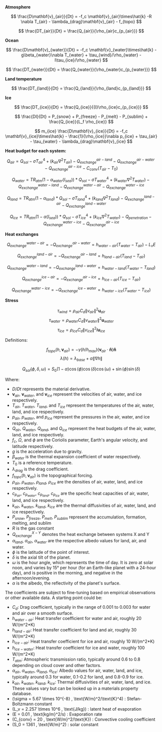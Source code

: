 **Atmosphere**

$$
\frac{D\mathbf{v}_{air}}{Dt} = -f_c \mathbf{v}_{air}\times\hat{k} -R \nabla T_{air} - \lambda_{drag}\mathbf{v}_{air} - f_{topo}
$$

$$
\frac{DT_{air}}{Dt} = \frac{Q_{air}}{\rho_{air}c_{p_{air}}}
$$

**Ocean**

$$
\frac{D\mathbf{v}_{water}}{Dt} = -f_c \mathbf{v}_{water}\times\hat{k} - g\beta_{water}\nabla T_{water} + \tau_{wind}/\rho_{water} - I\tau_{ice}/\rho_{water}
$$

$$
\frac{DT_{water}}{Dt} = \frac{Q_{water}}{\rho_{water}c_{p_{water}}}
$$

**Land temperature**

$$
\frac{DT_{land}}{Dt} = \frac{Q_{land}}{\rho_{land}c_{p_{land}}}
$$

**Ice**

$$
\frac{DT_{ice}}{Dt} = \frac{Q_{ice}}{{I}\rho_{ice}c_{p_{ice}}}
$$

$$
\frac{DI}{Dt} = P_{snow} + P_{freeze} - P_{melt} - P_{sublim} + \frac{Q_{ice}}{L_f \rho_{ice}}
$$

$$
m_{ice} \frac{D\mathbf{v}_{ice}}{Dt} = -f_c \mathbf{v}_{ice}\times\hat{k} - \frac{1}{\rho_{ice}}\nabla p_{ice} + \tau_{air} - \tau_{water} - \lambda_{drag}\mathbf{v}_{ice}
$$

**Heat budget for each system:**

$$ Q_{air} = Q_{sol} -\sigma{T}_{air}^4 + (k_{air}\nabla^2 T_{air}) - Q_{exchange}^{air-land} - Q_{exchange}^{air-water} - Q_{exchange}^{air-ice} - C_{conv} (T_{air}-T_{0}) $$

$$ Q_{water} = TR_{atm}(1−\alpha_{water}(I_{sea}))*Q_{sol} -\sigma{T}_{water}^4 + (k_{water}\nabla^2 T_{water}) - Q_{exchange}^{water-land} - Q_{exchange}^{water-air} - Q_{exchange}^{water-ice} $$

$$ Q_{land} = TR_{atm}(1−\alpha_{land})*Q_{sol} -\sigma{T}_{land}^4 + (k_{land}\nabla^2 T_{land}) - Q_{exchange}^{land-air} - Q_{exchange}^{land-water} $$

$$ Q_{ice} = TR_{atm}(1−\alpha(I_{sea}))*Q_{sol} -\sigma{T}_{ice}^4 + (k_{ice}\nabla^2 T_{water}) - Q_{penetration}−Q_{exchange}^{water-ice} − Q_{exchange}^{air-ice}  $$

**Heat exchanges**

$$ Q_{exchange}^{water-air} = -Q_{exchange}^{air-water} = h_{water-air} (T_{water} - T_{air}) - L_vE $$

$$ Q_{exchange}^{land-air} = -Q_{exchange}^{air-land} = h_{land-air} (T_{land} - T_{air}) $$

$$ Q_{exchange}^{water-land} = -Q_{exchange}^{land-water} = h_{water-land} (T_{water} - T_{land}) $$

$$ Q_{exchange}^{ice-air} = -Q_{exchange}^{air-ice} = h_{ice-air} (T_{ice} - T_{air}) $$

$$ Q_{exchange}^{water-ice} = -Q_{exchange}^{ice-water} = h_{water-ice} (T_{water} - T_{ice}) $$

**Stress** 

$$ \tau_{wind} = \rho_{air} C_d \|v_{air}\|^2 \mathbf{u}_{air} $$
$$ \tau_{water} = \rho_{water} C_d \|v_{water}\|^2 \mathbf{u}_{water} $$
$$ \tau_{ice} = \rho_{ice} C_d \|v_{ice}\|^2 I \mathbf{u}_{ice} $$

Definitions:

$$ f_{topo}(h, \mathbf{v}_{air}) = −γ (h/h_{max})(\mathbf{v}_{air} \cdot \mathbf{\hat{n}}) \mathbf{\hat{n}} $$
$$ \lambda(h) = \lambda_{base} + \alpha \|\nabla h\| $$

$$
Q_{sol}(\phi, \delta, \omega) = S_0 (1 - \alpha) \cos(\phi) \cos(\delta) \cos(\omega) + \sin(\phi) \sin(\delta)
$$

Where:
- $D/Dt$ represents the material derivative.
- $\mathbf{v}_{air}$, $\mathbf{v}_{water}$, and $\mathbf{v}_{ice}$ represent the velocities of air, water, and ice respectively.
- $T_{air}$, $T_{water}$, $T_{land}$, and $T_{ice}$ represent the temperatures of the air, water, land, and ice respectively.
- $p_{air}$, $p_{water}$, and $p_{ice}$ represent the pressures in the air, water, and ice respectively.
- $Q_{air}$, $Q_{water}$, $Q_{land}$, and $Q_{ice}$ represent the heat budgets of the air, water, land, and ice respectively.
- $f_c$, $\Omega$, and $\phi$ are the Coriolis parameter, Earth's angular velocity, and latitude respectively.
- $g$ is the acceleration due to gravity.
- $\beta_{water}$ is the thermal expansion coefficient of water respectively.
- $T_{0}$ is a reference temperature.
- $\lambda_{drag}$ is the drag coefficient.
- $f_{topo}(h, \mathbf{v}_{air})$ is the topographical forcing.
- $\rho_{air}$, $\rho_{water}$, $\rho_{land}$, $\rho_{ice}$ are the densities of air, water, land, and ice respectively.
- $c_{p_{air}}$, $c_{p_{water}}$, $c_{p_{land}}$, $c_{p_{ice}}$ are the specific heat capacities of air, water, land, and ice respectively.
- $k_{air}$, $k_{water}$, $k_{land}$, $k_{ice}$ are the thermal diffusivities of air, water, land, and ice respectively.
- $P_{snow}$, $P_{freeze}$, $P_{melt}$, $P_{sublim}$ represent the accumulation, formation, melting, and sublim
- $R$ is the gas constant
- $Q_{exchange}^{X-Y}$ denotes the heat exchange between systems X and Y
- $\alpha_{land}$, $\alpha_{air}$, $\alpha_{water}$ are the respective albedo values for land, air, and water. 
- $\phi$ is the latitude of the point of interest.
- $\delta$ is the axial tilt of the planet.
- $\omega$ is the hour angle, which represents the time of day. It is zero at solar noon, and varies by 15° per hour (for an Earth-like planet with a 24-hour day), and is positive in the morning, and negative in the afternoon/evening.
- $\alpha$ is the albedo, the reflectivity of the planet's surface.






The coefficients are subject to fine-tuning based on empirical observations or other available data. A starting point could be:

- $C_d$: Drag coefficient, typically in the range of 0.001 to 0.003 for water and air over a smooth surface.
- $h_{water-air}$: Heat transfer coefficient for water and air, roughly 20 W/(m^2*K)
- $h_{land-air}$: Heat transfer coefficient for land and air, roughly 30 W/(m^2*K)
- $h_{ice-air}$: Heat transfer coefficient for ice and air, roughly 10 W/(m^2*K)
- $h_{ice-water}$: Heat transfer coefficient for ice and water, roughly 100 W/(m^2*K)
- $T_{atm}$: Atmospheric transmission ratio, typically around 0.6 to 0.8 depending on cloud cover and other factors.
- $\alpha_{air}$, $\alpha_{water}$, $\alpha_{land}$, $\alpha_{ice}$: Albedo values for air, water, land, and ice, typically around 0.3 for water, 0.1-0.2 for land, and 0.8-0.9 for ice.  
- $k_{air}$, $k_{water}$, $k_{land}$, $k_{ice}$: Thermal diffusivities of air, water, land, and ice. These values vary but can be looked up in a materials property database.
- \(\sigma = 5.67 \times 10^{-8} \, \text{W/m}^2/\text{K}^4\) : Stefan-Boltzmann constant
- \(L_v = 2.257 \times 10^6 \, \text{J/kg}\) : latent heat of evaporation
- \(E = 0.01 \, \text{kg/m}^2/s\) : Evaporation rate
- \(C_{conv} = 20 \, \text{W/m}^2/\text{K}\) : Convective cooling coefficient
- \(S_0 = 1361 \, \text{W/m}^2\) : solar constant




